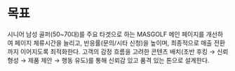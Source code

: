# 목표

시니어 남성 골퍼(50~70대)를 주요 타겟으로 하는 MASGOLF 메인 페이지를 개선하여 페이지 체류시간을 늘리고, 반응률(문의/시타 신청)을 높이며, 최종적으로 매출 전환까지 이어지도록 최적화한다. 고객의 감정 흐름을 고려한 콘텐츠 배치(초반 후킹 → 신뢰 형성 → 제품 제안 → 행동 유도)를 통해 신뢰감 있고 품격 있는 톤으로 설계한다.